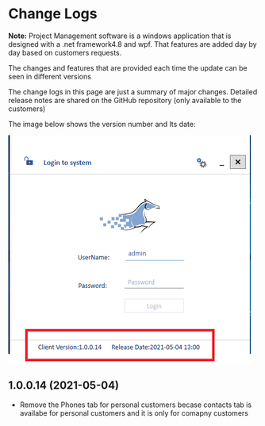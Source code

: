 # Change Logs
**Note:** Project Management software is a windows application that is designed with a .net framework4.8 and wpf.
That features are added day by day based on customers requests.

The changes and features that are provided each time the update can be seen in different versions

The change logs in this page are just a summary of major changes. Detailed release notes are shared on the GitHub repository (only available to the customers)

The image below shows the version number and Its date:

<img alt="Version" source="" class="img-thumbnail" src="images/ReleaseVersion.png" />

## 1.0.0.14 (2021-05-04)

* Remove the Phones tab for personal customers becase contacts tab is availabe for personal customers and it is only for comapny customers


